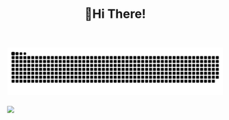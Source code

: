 <h1 align=center
  
👋Hi There!
<br>

<br>
  <img alt="snake eating my contributions" src="https://raw.githubusercontent.com/salesp07/salesp07/output/github-contribution-grid-snake.svg" /> </h1>
</div> 

[![](https://visitcount.itsvg.in/api?id=Emonilo&icon=0&color=0)](https://visitcount.itsvg.in)

